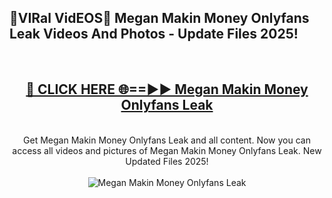 <h2>🔴VIRal VidEOS🔴 Megan Makin Money Onlyfans Leak Videos And Photos - Update Files 2025!</h2>
<br>
<div align="center">
<h2><a href="https://virallinks.top/odZfE0" rel="nofollow">🔴 CLICK HERE 🌐==►► Megan Makin Money Onlyfans Leak</a></h2>
<br>
Get Megan Makin Money Onlyfans Leak and all content. Now you can access all videos and pictures of Megan Makin Money Onlyfans Leak. New Updated Files 2025!
<br>
<br>
<a href="https://virallinks.top/odZfE0" rel="nofollow" data-target="animated-image.originalLink"><img src="https://i.imgur.com/dJHk4Zq.gif)" alt="Megan Makin Money Onlyfans Leak" style="max-width: 100%; display: inline-block;" data-target="animated-image.originalImage"></a>
</div>
<br>
